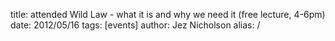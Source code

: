 title: attended Wild Law - what it is and why we need it (free lecture, 4-6pm)
date: 2012/05/16
tags: [events]
author: Jez Nicholson
alias: /
